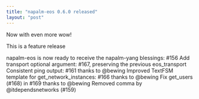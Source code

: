 ```yaml
---
title: "napalm-eos 0.6.0 released"
layout: "post"
---
```


Now with even more wow!

This is a feature release

napalm-eos is now ready to receive the napalm-yang blessings: #156
Add transport optional argument: #167, preserving the previous eos_transport
Consistent ping output: #161 thanks to @bewing
Improved TextFSM template for get_network_instances: #166 thanks to @bewing
Fix get_users (#168) in #169 thanks to @bewing
Removed comma by @itdependsnetworks (#159)
